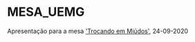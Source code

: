 # MESA_UEMG
 Apresentação para a mesa ['Trocando em Miúdos'](https://youtu.be/NXuFrYz24IU), 24-09-2020
